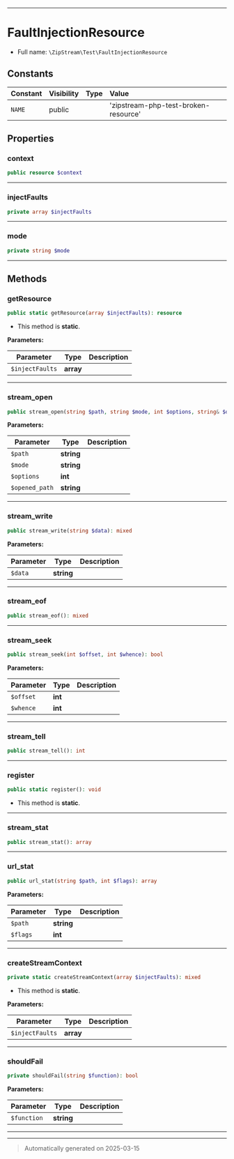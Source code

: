 ***

# FaultInjectionResource





* Full name: `\ZipStream\Test\FaultInjectionResource`


## Constants

| Constant | Visibility | Type | Value |
|:---------|:-----------|:-----|:------|
|`NAME`|public| |&#039;zipstream-php-test-broken-resource&#039;|

## Properties


### context



```php
public resource $context
```






***

### injectFaults



```php
private array $injectFaults
```






***

### mode



```php
private string $mode
```






***

## Methods


### getResource



```php
public static getResource(array $injectFaults): resource
```



* This method is **static**.




**Parameters:**

| Parameter | Type | Description |
|-----------|------|-------------|
| `$injectFaults` | **array** |  |





***

### stream_open



```php
public stream_open(string $path, string $mode, int $options, string& $opened_path = null): bool
```








**Parameters:**

| Parameter | Type | Description |
|-----------|------|-------------|
| `$path` | **string** |  |
| `$mode` | **string** |  |
| `$options` | **int** |  |
| `$opened_path` | **string** |  |





***

### stream_write



```php
public stream_write(string $data): mixed
```








**Parameters:**

| Parameter | Type | Description |
|-----------|------|-------------|
| `$data` | **string** |  |





***

### stream_eof



```php
public stream_eof(): mixed
```












***

### stream_seek



```php
public stream_seek(int $offset, int $whence): bool
```








**Parameters:**

| Parameter | Type | Description |
|-----------|------|-------------|
| `$offset` | **int** |  |
| `$whence` | **int** |  |





***

### stream_tell



```php
public stream_tell(): int
```












***

### register



```php
public static register(): void
```



* This method is **static**.








***

### stream_stat



```php
public stream_stat(): array
```












***

### url_stat



```php
public url_stat(string $path, int $flags): array
```








**Parameters:**

| Parameter | Type | Description |
|-----------|------|-------------|
| `$path` | **string** |  |
| `$flags` | **int** |  |





***

### createStreamContext



```php
private static createStreamContext(array $injectFaults): mixed
```



* This method is **static**.




**Parameters:**

| Parameter | Type | Description |
|-----------|------|-------------|
| `$injectFaults` | **array** |  |





***

### shouldFail



```php
private shouldFail(string $function): bool
```








**Parameters:**

| Parameter | Type | Description |
|-----------|------|-------------|
| `$function` | **string** |  |





***


***
> Automatically generated on 2025-03-15
